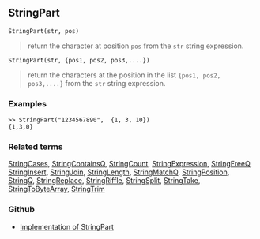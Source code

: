 ## StringPart

```
StringPart(str, pos)
```

> return the character at position `pos` from the `str` string expression.


```
StringPart(str, {pos1, pos2, pos3,....})
```

> return the characters at the position in the list `{pos1, pos2, pos3,....}` from the `str` string expression.

### Examples

```
>> StringPart("1234567890",  {1, 3, 10}) 
{1,3,0}
```

### Related terms
[StringCases](StringCases.md), [StringContainsQ](StringContainsQ.md), [StringCount](StringCount.md), [StringExpression](StringExpression.md), [StringFreeQ](StringFreeQ.md), [StringInsert](StringInsert.md), [StringJoin](StringJoin.md), [StringLength](StringLength.md), [StringMatchQ](StringMatchQ.md), [StringPosition](StringPosition.md), [StringQ](StringQ.md), [StringReplace](StringReplace.md), [StringRiffle](StringRiffle.md), [StringSplit](StringSplit.md), [StringTake](StringTake.md), [StringToByteArray](StringToByteArray.md), [StringTrim](StringTrim.md)
### Github
* [Implementation of StringPart](https://github.com/axkr/symja_android_library/blob/master/symja_android_library/matheclipse-core/src/main/java/org/matheclipse/core/builtin/StringFunctions.java#L1543) 
